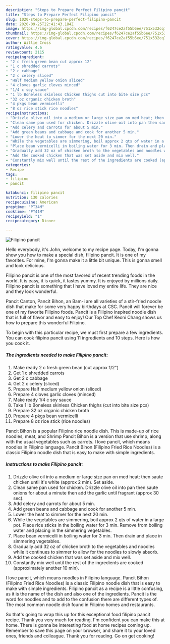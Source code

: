 ```yaml
---
description: "Steps to Prepare Perfect Filipino pancit"
title: "Steps to Prepare Perfect Filipino pancit"
slug: 1020-steps-to-prepare-perfect-filipino-pancit
date: 2020-09-25T22:41:43.184Z
image: https://img-global.cpcdn.com/recipes/f6247ce2af55b6ee/751x532cq70/filipino-pancit-recipe-main-photo.jpg
thumbnail: https://img-global.cpcdn.com/recipes/f6247ce2af55b6ee/751x532cq70/filipino-pancit-recipe-main-photo.jpg
cover: https://img-global.cpcdn.com/recipes/f6247ce2af55b6ee/751x532cq70/filipino-pancit-recipe-main-photo.jpg
author: Willie Cross
ratingvalue: 4.6
reviewcount: 2115
recipeingredient:
- "2 c fresh green bean cut approx 12"
- "1 c shredded carrots"
- "2 c cabbage"
- "2 c celery sliced"
- "Half medium yellow onion sliced"
- "4 cloves garlic cloves minced"
- "1/4 c soy sauce"
- "1 lb Boneless skinless Chicken thighs cut into bite size pcs"
- "32 oz organic chicken broth"
- "4 pkgs bean vermicelli"
- "8 oz rice stick rice noodles"
recipeinstructions:
- "Drizzle olive oil into a medium or large size pan on med heat; then saute chicken until it&#39;s white (approx 2 min). Set aside."
- "Clean same pan used for chicken. Drizzle olive oil into pan then saute onions for about a minute then add the garlic until fragrant (approx 30 sec)."
- "Add celery and carrots for about 5 min."
- "Add green beans and cabbage and cook for another 5 min."
- "Lower the heat to simmer for the next 20 min."
- "While the vegetables are simmering, boil approx 2 qts of water in a large pot. Place rice sticks in the boiling water for 3 min. Remove from boiling water and placing in the simmering vegetables."
- "Place bean vermicelli in boiling water for 3 min. Then drain and place in simmering vegetables."
- "Gradually add 32 oz of chicken broth to the vegetables and noodles while it continues to simmer to allow for the noodles to slowly absorb."
- "Add the cooked chicken that was set aside and mix well."
- "Constantly mix well until the rest of the ingredients are cooked (approximately another 10 min)."
categories:
- Recipe
tags:
- filipino
- pancit

katakunci: filipino pancit 
nutrition: 130 calories
recipecuisine: American
preptime: "PT34M"
cooktime: "PT41M"
recipeyield: "1"
recipecategory: Dinner

---
```



![Filipino pancit](https://img-global.cpcdn.com/recipes/f6247ce2af55b6ee/751x532cq70/filipino-pancit-recipe-main-photo.jpg)

Hello everybody, it's John, welcome to my recipe page. Today, I'm gonna show you how to make a special dish, filipino pancit. It is one of my favorites. For mine, I'm gonna make it a little bit unique. This is gonna smell and look delicious.

Filipino pancit is one of the most favored of recent trending foods in the world. It is easy, it is quick, it tastes yummy. It is enjoyed by millions daily. Filipino pancit is something that I have loved my entire life. They are nice and they look wonderful.

Pancit Canton, Pancit Bihon, an Bam-i are all varieties of a stir-fried noodle dish that make for some very happy birthdays at CSC. Pancit will forever be one of my favorite Filipino foods. Pancit is a Filipino inspired noodle dish that is full of flavor and easy to enjoy! Our Top Chef Keoni Chang shows us how to prepare this wonderful Filipino.


To begin with this particular recipe, we must first prepare a few ingredients. You can cook filipino pancit using 11 ingredients and 10 steps. Here is how you cook it.

<!--inarticleads1-->

##### The ingredients needed to make Filipino pancit:

1. Make ready 2 c fresh green bean (cut approx 1/2&#34;)
1. Get 1 c shredded carrots
1. Get 2 c cabbage
1. Get 2 c celery (sliced)
1. Prepare Half medium yellow onion (sliced)
1. Prepare 4 cloves garlic cloves (minced)
1. Make ready 1/4 c soy sauce
1. Take 1 lb Boneless skinless Chicken thighs (cut into bite size pcs)
1. Prepare 32 oz organic chicken broth
1. Prepare 4 pkgs bean vermicelli
1. Prepare 8 oz rice stick (rice noodles)


Pancit Bihon is a popular Filipino rice noodle dish. This is made-up of rice noodles, meat, and Shrimp Pancit Bihon is a version that use shrimp, along with the usual vegetables such as carrots. I love pancit, which means noodles in Filipino language. Pancit Bihon (Filipino Fried Rice Noodles) is a classic Filipino noodle dish that is easy to make with simple ingredients. 

<!--inarticleads2-->

##### Instructions to make Filipino pancit:

1. Drizzle olive oil into a medium or large size pan on med heat; then saute chicken until it&#39;s white (approx 2 min). Set aside.
1. Clean same pan used for chicken. Drizzle olive oil into pan then saute onions for about a minute then add the garlic until fragrant (approx 30 sec).
1. Add celery and carrots for about 5 min.
1. Add green beans and cabbage and cook for another 5 min.
1. Lower the heat to simmer for the next 20 min.
1. While the vegetables are simmering, boil approx 2 qts of water in a large pot. Place rice sticks in the boiling water for 3 min. Remove from boiling water and placing in the simmering vegetables.
1. Place bean vermicelli in boiling water for 3 min. Then drain and place in simmering vegetables.
1. Gradually add 32 oz of chicken broth to the vegetables and noodles while it continues to simmer to allow for the noodles to slowly absorb.
1. Add the cooked chicken that was set aside and mix well.
1. Constantly mix well until the rest of the ingredients are cooked (approximately another 10 min).


I love pancit, which means noodles in Filipino language. Pancit Bihon (Filipino Fried Rice Noodles) is a classic Filipino noodle dish that is easy to make with simple ingredients. Filipino pancit as a recipe is a little confusing, as it is the name of the dish and also one of the ingredients. Pancit is the word for noodles and to add to the confusion there are different types of. The most common noodle dish found in Filipino homes and restaurants. 

So that's going to wrap this up for this exceptional food filipino pancit recipe. Thank you very much for reading. I'm confident you can make this at home. There is gonna be interesting food at home recipes coming up. Remember to save this page on your browser, and share it to your loved ones, friends and colleague. Thank you for reading. Go on get cooking!
